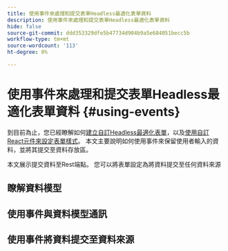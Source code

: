 ```yaml
---
title: 使用事件來處理和提交表單Headless最適化表單資料
description: 使用事件來處理和提交表單Headless最適化表單資料
hide: false
source-git-commit: ddd353329dfe5b47734d904b9a5e684051becc5b
workflow-type: tm+mt
source-wordcount: '113'
ht-degree: 0%

---
```



# 使用事件來處理和提交表單Headless最適化表單資料 {#using-events}

到目前為止，您已經瞭解如何[建立自訂Headless最適化表單](create-and-publish-a-headless-form.md)，以及[使用自訂React元件來設定表單樣式](use-google-material-ui-react-components-to-render-a-headless-form.md)。 本文主要說明如何使用事件來保留使用者輸入的資料，並將其提交至資料存放區。

本文展示提交資料至Rest端點。 您可以將表單設定為將資料提交至任何資料來源

## 瞭解資料模型



## 使用事件與資料模型通訊

## 使用事件將資料提交至資料來源
